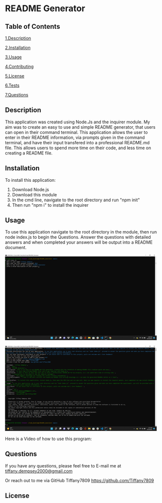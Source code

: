 
# README Generator 

## Table of Contents

<a href="#description">1.Description </a>

<a href="#install">2.Installation </a>

<a href="#use">3.Usage </a>

<a href="#contribute">4.Contributing </a>

<a href="#license">5.License </a>

<a href="#test">6.Tests </a>

<a href="#questions">7.Questions </a>



<h2 id="describe">Description</h2>

This application was created using Node.Js and the inquirer module. 
My aim was to create an easy to use and simple README generator, that users can open in their command terminal. 
This application allows the user to enter in their README information, via prompts given in the command terminal, and have 
their input transfered into a professional README.md file. 
This allows users to spend more time on their code, and less time on creating a README file.


<h2 id="install">Installation</h2>
To install this application:

1. Download Node.js
2. Download this module
3. In the cmd line, navigate to the root directory and run "npm init"
4. Then run "npm i" to install the inquirer

<h2 id="use">Usage</h2>
To use this application navigate to the root directory in the module, then run node index.js to begin the Questions.
Answer the questions with detailed answers and when completed your answers will be output into a README document.

<img src="ReadmeStep1.png" alt="picture of program being initiated" width="500px"></img> 

<img src="READMEuserResponses.png" alt="the users responses" width="500px"></img>


Here is a Video of how to use this program: 




<h2 id="questions">Questions</h2>

If you have any questions, please feel free to E-mail me at tiffany.dempsey2000@gmail.com

Or reach out to me via GitHub
Tiffany7809
https://github.com/Tiffany7809
 


<h2 id="license">License</h2>



